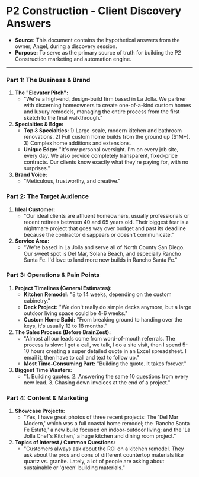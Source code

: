 # P2 Construction - Client Discovery Answers

*   **Source:** This document contains the hypothetical answers from the owner, Angel, during a discovery session.
*   **Purpose:** To serve as the primary source of truth for building the P2 Construction marketing and automation engine.

---

### **Part 1: The Business & Brand**

1.  **The "Elevator Pitch":**
    *   "We're a high-end, design-build firm based in La Jolla. We partner with discerning homeowners to create one-of-a-kind custom homes and luxury remodels, managing the entire process from the first sketch to the final walkthrough."
2.  **Specialties & Edge:**
    *   **Top 3 Specialties:** 1) Large-scale, modern kitchen and bathroom renovations. 2) Full custom home builds from the ground up ($1M+). 3) Complex home additions and extensions.
    *   **Unique Edge:** "It's my personal oversight. I'm on every job site, every day. We also provide completely transparent, fixed-price contracts. Our clients know exactly what they're paying for, with no surprises."
3.  **Brand Voice:**
    *   "Meticulous, trustworthy, and creative."

### **Part 2: The Target Audience**

1.  **Ideal Customer:**
    *   "Our ideal clients are affluent homeowners, usually professionals or recent retirees between 40 and 65 years old. Their biggest fear is a nightmare project that goes way over budget and past its deadline because the contractor disappears or doesn't communicate."
2.  **Service Area:**
    *   "We're based in La Jolla and serve all of North County San Diego. Our sweet spot is Del Mar, Solana Beach, and especially Rancho Santa Fe. I'd love to land more new builds in Rancho Santa Fe."

### **Part 3: Operations & Pain Points**

1.  **Project Timelines (General Estimates):**
    *   **Kitchen Remodel:** "8 to 14 weeks, depending on the custom cabinetry."
    *   **Deck Project:** "We don't really do simple decks anymore, but a large outdoor living space could be 4-6 weeks."
    *   **Custom Home Build:** "From breaking ground to handing over the keys, it's usually 12 to 18 months."
2.  **The Sales Process (Before BrainZest):**
    *   "Almost all our leads come from word-of-mouth referrals. The process is slow: I get a call, we talk, I do a site visit, then I spend 5-10 hours creating a super detailed quote in an Excel spreadsheet. I email it, then have to call and text to follow up."
    *   **Most Time-Consuming Part:** "Building the quote. It takes forever."
3.  **Biggest Time Wasters:**
    *   "1. Building quotes. 2. Answering the same 10 questions from every new lead. 3. Chasing down invoices at the end of a project."

### **Part 4: Content & Marketing**

1.  **Showcase Projects:**
    *   "Yes, I have great photos of three recent projects: The 'Del Mar Modern,' which was a full coastal home remodel; the 'Rancho Santa Fe Estate,' a new build focused on indoor-outdoor living; and the 'La Jolla Chef's Kitchen,' a huge kitchen and dining room project."
2.  **Topics of Interest / Common Questions:**
    *   "Customers always ask about the ROI on a kitchen remodel. They ask about the pros and cons of different countertop materials like quartz vs. granite. Lately, a lot of people are asking about sustainable or 'green' building materials."
